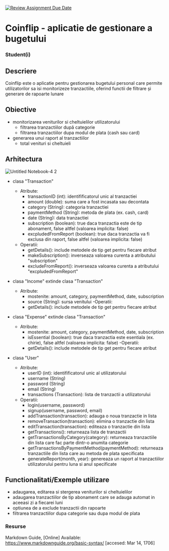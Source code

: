 [![Review Assignment Due Date](https://classroom.github.com/assets/deadline-readme-button-22041afd0340ce965d47ae6ef1cefeee28c7c493a6346c4f15d667ab976d596c.svg)](https://classroom.github.com/a/JLYnumnD)
# Coinflip - aplicatie de gestionare a bugetului
### Student(i)

## Descriere
Coinflip este o aplicatie pentru gestionarea bugetului personal care permite utilizatorilor sa isi monitorizeze tranzactiile, oferind functii de filtrare și generare de rapoarte lunare


## Obiective

* monitorizarea veniturilor si cheltuielilor utilizatorului
  - filtrarea tranzactiilor după categorie
  - filtrarea tranzactiilor dupa modul de plata (cash sau card)
* generarea unui raport al tranzactiilor
  - total venituri si cheltuieli

## Arhitectura
![Untitled Notebook-4 2](https://github.com/user-attachments/assets/a30b0f84-669b-454d-8080-5e0edcd21d5f)

* clasa "Transaction"
  - Atribute:
    - transactionID (int): identifificatorul unic al tranzactiei
    - amount (double): suma care a fost incasata sau decontata
    - category (String): categoria tranzactiei
    - paymentMethod (String): metoda de plata (ex. cash, card)
    - date (String): data tranzactiei
    - subscription (boolean): true daca tranzactia este de tip abonament, false altfel (valoarea implicita: false)
    - excpludedFromReport (boolean): true daca tranzactia va fi exclusa din raport, false altfel (valoarea implicita: false)
  - Operatii:
    - getDetails(): include metodele de tip get pentru fiecare atribut
    - makeSubscription(): inverseaza valoarea curenta a atributului "subscription"
    - excludeFromReport(): inverseaza valoarea curenta a atributului "excpludedFromReport"
   
* clasa "Income" extinde clasa "Transaction"
  - Atribute:
    - mostenite: amount, category, paymentMethod, date, subscription
    - source (String): sursa venitului
  -Operatii:
    - getDetails(): include metodele de tip get pentru fiecare atribut
   
* clasa "Expense" extinde clasa "Transaction"
  - Atribute:
    - mostenite: amount, category, paymentMethod, date, subscription
    - isEssential (boolean): true daca tranzactia este esentiala (ex. chirie), false altfel (valoarea implicita: false)
  -Operatii:
    - getDetails(): include metodele de tip get pentru fiecare atribut
   
* clasa "User"
  - Atribute:
    - userID (int): identifificatorul unic al utilizatorului
    - username (String)
    - password (String)
    - email (String)
    - transactions (Transaction): lista de tranzactii a utilizatorului
  - Operatii:
    - login(username, password)
    - signup(username, password, email)
    - addTransaction(transaction): adauga o noua tranzactie in lista
    - removeTransaction(transaction): elimina o tranzactie din lista
    - editTransaction(transaction): editeaza o tranzactie din lista
    - getTransactions(): returneaza lista de tranzactii
    - getTransactionsByCategory(category): returneaza tranzactiile din lista care fac parte dintr-o anumita categorie
    - getTransactionsByPaymentMethod(paymentMethod): returneaza tranzactiile din lista care au metoda de plata specificata
    - generateReport(month, year): genereaza un raport al tranzactiilor utilizatorului pentru luna si anul specificate

## Functionalitati/Exemple utilizare
* adaugarea, editarea si stergerea veniturilor si cheltuielilor
* adaugarea tranzactiilor de tip abonament care se adauga automat in aceeasi zi a fiecarei luni
* optiunea de a exclude tranzactii din rapoarte
* filtrarea tranzactiilor dupa categorie sau dupa modul de plata

### Resurse
Markdown Guide, [Online] Available: https://www.markdownguide.org/basic-syntax/ [accesed: Mar 14, 1706]

